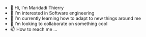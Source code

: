 - 👋 Hi, I’m Maridadi Thierry
- 👀 I’m interested in Software engineering
- 🌱 I’m currently learning how to adapt to new things around me
- 💞️ I’m looking to collaborate on something cool
- 📫 How to reach me ...

<!---
Certifiedkiing/Certifiedkiing is a ✨ special ✨ repository because its `README.md` (this file) appears on your GitHub profile.
You can click the Preview link to take a look at your changes.
--->
